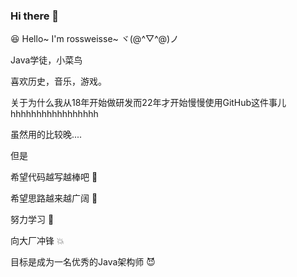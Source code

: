 ### Hi there 👋

:laughing: Hello~  I'm rossweisse~ ヾ(@^▽^@)ノ

Java学徒，小菜鸟

喜欢历史，音乐，游戏。

关于为什么我从18年开始做研发而22年才开始慢慢使用GitHub这件事儿hhhhhhhhhhhhhhhhh

虽然用的比较晚....

但是

希望代码越写越棒吧 :star2:

希望思路越来越广阔 :star2:

努力学习 :punch:

向大厂冲锋 :boom:

目标是成为一名优秀的Java架构师 :smiling_imp:


<!--
**sxrossweisse/sxrossweisse** is a ✨ _special_ ✨ repository because its `README.md` (this file) appears on your GitHub profile.

Here are some ideas to get you started:

- 🔭 I’m currently working on ...
- 🌱 I’m currently learning ...
- 👯 I’m looking to collaborate on ...
- 🤔 I’m looking for help with ...
- 💬 Ask me about ...
- 📫 How to reach me: ...
- 😄 Pronouns: ...
- ⚡ Fun fact: ...
-->
